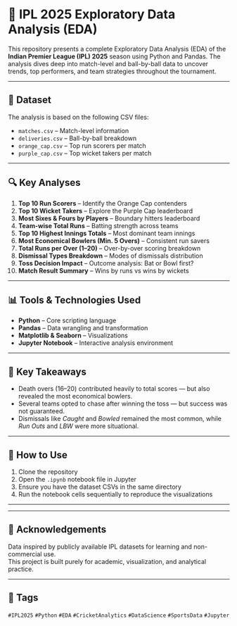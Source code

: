 # 🏏 IPL 2025 Exploratory Data Analysis (EDA)

This repository presents a complete Exploratory Data Analysis (EDA) of the **Indian Premier League (IPL) 2025** season using Python and Pandas. The analysis dives deep into match-level and ball-by-ball data to uncover trends, top performers, and team strategies throughout the tournament.

---

## 📂 Dataset

The analysis is based on the following CSV files:

- `matches.csv` – Match-level information
- `deliveries.csv` – Ball-by-ball breakdown
- `orange_cap.csv` – Top run scorers per match
- `purple_cap.csv` – Top wicket takers per match

---

## 🔍 Key Analyses

1. **Top 10 Run Scorers** – Identify the Orange Cap contenders  
2. **Top 10 Wicket Takers** – Explore the Purple Cap leaderboard  
3. **Most Sixes & Fours by Players** – Boundary hitters leaderboard  
4. **Team-wise Total Runs** – Batting strength across teams  
5. **Top 10 Highest Innings Totals** – Most dominant team innings  
6. **Most Economical Bowlers (Min. 5 Overs)** – Consistent run savers  
7. **Total Runs per Over (1–20)** – Over-by-over scoring breakdown  
8. **Dismissal Types Breakdown** – Modes of dismissals distribution  
9. **Toss Decision Impact** – Outcome analysis: Bat or Bowl first?  
10. **Match Result Summary** – Wins by runs vs wins by wickets

---

## 📊 Tools & Technologies Used

- **Python** – Core scripting language  
- **Pandas** – Data wrangling and transformation  
- **Matplotlib & Seaborn** – Visualizations  
- **Jupyter Notebook** – Interactive analysis environment

---

## 📌 Key Takeaways

- Death overs (16–20) contributed heavily to total scores — but also revealed the most economical bowlers.
- Several teams opted to chase after winning the toss — but success was not guaranteed.
- Dismissals like *Caught* and *Bowled* remained the most common, while *Run Outs* and *LBW* were more situational.

---

## 🚀 How to Use

1. Clone the repository  
2. Open the `.ipynb` notebook file in Jupyter  
3. Ensure you have the dataset CSVs in the same directory  
4. Run the notebook cells sequentially to reproduce the visualizations

---


---

## 🙌 Acknowledgements

Data inspired by publicly available IPL datasets for learning and non-commercial use.  
This project is built purely for academic, visualization, and analytical practice.


---

## 🔖 Tags

`#IPL2025` `#Python` `#EDA` `#CricketAnalytics` `#DataScience` `#SportsData` `#Jupyter`

